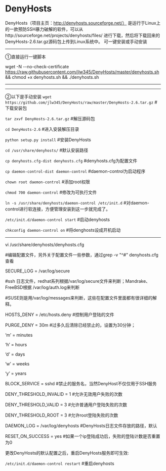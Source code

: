 # DenyHosts
DenyHosts（项目主页：http://denyhosts.sourceforge.net/） 是运行于Linux上的一款预防SSH暴力破解的软件，可以从http://sourceforge.net/projects/denyhosts/files/ 进行下载，然后将下载回来的DenyHosts-2.6.tar.gz源码包上传到Linux系统中。
可一键安装或手动安装
****************************************************************
①直接运行一键脚本

wget -N --no-check-certificate https://raw.githubusercontent.com/jlw345/DenyHosts/master/denyhosts.sh && chmod +x denyhosts.sh && ./denyhosts.sh
****************************************************************
****************************************************************
②以下是手动安装
`wget https://github.com/jlw345/DenyHosts/raw/master/DenyHosts-2.6.tar.gz`   #下载安装包

`tar zxvf DenyHosts-2.6.tar.gz`                                              #解压源码包

`cd DenyHosts-2.6`                                                            #进入安装解压目录

`python setup.py install`                                                    #安装DenyHosts

`cd /usr/share/denyhosts/`                                                  #默认安装路径

`cp denyhosts.cfg-dist denyhosts.cfg`                                    #denyhosts.cfg为配置文件

`cp daemon-control-dist daemon-control`                                #daemon-control为启动程序

`chown root daemon-control`                                           #添加root权限

`chmod 700 daemon-control`                                            #修改为可执行文件

`ln -s /usr/share/denyhosts/daemon-control /etc/init.d`         #对daemon-control进行软连接，方便管理安装到这一步就完成了。

`/etc/init.d/daemon-control start`             #启动denyhosts

`chkconfig daemon-control on`                  #将denghosts设成开机启动
******************************************************************
vi /usr/share/denyhosts/denyhosts.cfg    

#编辑配置文件，另外关于配置文件一些参数，通过grep -v "^#" denyhosts.cfg查看

SECURE_LOG = /var/log/secure     

#ssh 日志文件，redhat系列根据/var/log/secure文件来判断；Mandrake、FreeBSD根据 /var/log/auth.log来判断

 #SUSE则是用/var/log/messages来判断，这些在配置文件里面都有很详细的解释。
 
HOSTS_DENY = /etc/hosts.deny                 #控制用户登陆的文件

PURGE_DENY = 30m                             #过多久后清除已经禁止的，设置为30分钟；

‘m’ = minutes

‘h’ = hours

‘d’ = days

‘w’ = weeks

‘y’ = years

BLOCK_SERVICE = sshd                           #禁止的服务名，当然DenyHost不仅仅用于SSH服务

DENY_THRESHOLD_INVALID = 1                     #允许无效用户失败的次数

DENY_THRESHOLD_VALID = 3                       #允许普通用户登陆失败的次数

DENY_THRESHOLD_ROOT = 3                        #允许root登陆失败的次数

DAEMON_LOG = /var/log/denyhosts                #DenyHosts日志文件存放的路径，默认

RESET_ON_SUCCESS = yes                         #如果一个ip登陆成功后，失败的登陆计数是否重置为0

更改DenyHosts的默认配置之后，重启DenyHosts服务即可生效: 

`/etc/init.d/daemon-control restart`             #重启denyhosts
